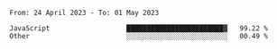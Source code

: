 <!--START_SECTION:waka-->

```text
From: 24 April 2023 - To: 01 May 2023

JavaScript                   ████████████████████████▓   99.22 %
Other                        ░░░░░░░░░░░░░░░░░░░░░░░░░   00.49 %
```

<!--END_SECTION:waka-->
